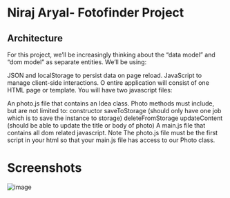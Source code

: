 # Niraj Aryal- Fotofinder Project

## Architecture
For this project, we’ll be increasingly thinking about the “data model” and “dom model” as separate entities. We’ll be using:

JSON and localStorage to persist data on page reload.
JavaScript to manage client-side interactions.
O entire application will consist of one HTML page or template. You will have two javascript files:

An photo.js file that contains an Idea class.
Photo methods must include, but are not limited to:
constructor
saveToStorage (should only have one job which is to save the instance to storage)
deleteFromStorage
updateContent (should be able to update the title or body of photo)
A main.js file that contains all dom related javascript.
Note The photo.js file must be the first script in your html so that your main.js file has access to our Photo class.

# Screenshots

![image](localhost_8000_.png)
